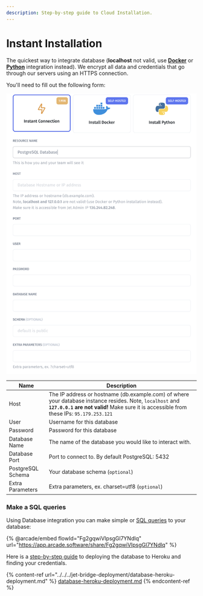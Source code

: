 ```yaml
---
description: Step-by-step guide to Cloud Installation.
---
```


# Instant Installation

The quickest way to integrate database (**localhost** not valid, use [**Docker**](docker-installation.md) or [**Python**](python-app-installation.md) integration instead). We encrypt all data and credentials that go through our servers using an HTTPS connection.

You'll need to fill out the following form:

![](<../../../.gitbook/assets/image (818).png>)

| Name               | Description                                                                                                                                                                                           |
| ------------------ | ----------------------------------------------------------------------------------------------------------------------------------------------------------------------------------------------------- |
| Host               | The IP address or hostname (db.example.com) of where your database instance resides. Note, `localhost` and **`127.0.0.1` are not valid!** Make sure it is accessible from these IPs: `95.179.253.121` |
| User               | Username for this database                                                                                                                                                                            |
| Password           | Password for this database                                                                                                                                                                            |
| Database Name      | The name of the database you would like to interact with.                                                                                                                                             |
| Database Port      | Port to connect to. By default PostgreSQL: 5432                                                                                                                                                       |
| PostgreSQL Schema  | Your database schema (`optional`)                                                                                                                                                                     |
| Extra Parameters   | Extra parameters, ex. charset=utf8 (`optional`)                                                                                                                                                       |

### Make a SQL queries

Using Database integration you can make simple or [SQL queries](../../data/make-a-sql-query.md) to your database:

{% @arcade/embed flowId="Fg2gqwiVIpsgGl7YNdlq" url="https://app.arcade.software/share/Fg2gqwiVIpsgGl7YNdlq" %}

Here is a [step-by-step guide](../../../jet-bridge-deployment/database-heroku-deployment.md) to deploying the database to Heroku and finding your credentials.

{% content-ref url="../../../jet-bridge-deployment/database-heroku-deployment.md" %}
[database-heroku-deployment.md](../../../jet-bridge-deployment/database-heroku-deployment.md)
{% endcontent-ref %}

